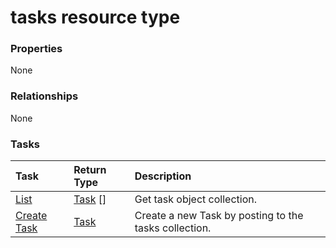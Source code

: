 # tasks resource type



### Properties
None

### Relationships
None


### Tasks

| Task		   | Return Type	|Description|
|:---------------|:--------|:----------|
|[List](../api/task_list.md) | [Task](task.md) [] |Get task object collection. |
|[Create Task](../api/task_post_tasks.md) |[Task](task.md)| Create a new Task by posting to the tasks collection.|

<!-- uuid: c79871f2-9deb-492e-81eb-981ae25f4b44
2015-10-16 09:35:04 UTC -->
<!-- {
  "type": "#page.annotation",
  "description": "tasks resource",
  "keywords": "",
  "section": "documentation",
  "tocPath": ""
}-->